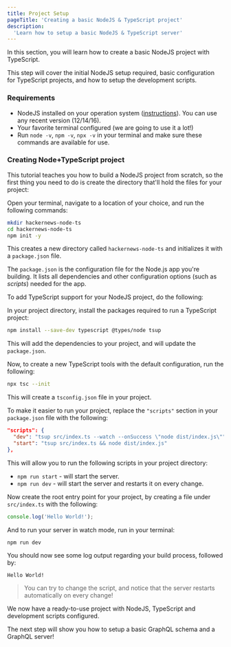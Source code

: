 ```yaml
---
title: Project Setup
pageTitle: 'Creating a basic NodeJS & TypeScript project'
description:
  'Learn how to setup a basic NodeJS & TypeScript server'
---
```


In this section, you will learn how to create a basic NodeJS project with TypeScript. 

This step will cover the initial NodeJS setup required, basic configuration for TypeScript projects, and how to setup the development scripts. 

### Requirements

- NodeJS installed on your operation system ([instructions](https://nodejs.org/en/download/package-manager/)). You can use any recent version (12/14/16).
- Your favorite terminal configured (we are going to use it a lot!)
- Run `node -v`, `npm -v`, `npx -v` in your terminal and make sure these commands are available for use.

### Creating Node+TypeScript project

This tutorial teaches you how to build a NodeJS project from scratch, so the first thing you need to do is create the
directory that'll hold the files for your project:

<Instruction>

Open your terminal, navigate to a location of your choice, and run the following commands:

```bash
mkdir hackernews-node-ts
cd hackernews-node-ts
npm init -y
```

</Instruction>

This creates a new directory called `hackernews-node-ts` and initializes it with a `package.json` file. 

The `package.json` is the configuration file for the Node.js app you're building. It lists all dependencies and other configuration options (such as _scripts_) needed for the app.

To add TypeScript support for your NodeJS project, do the following:

<Instruction>

In your project directory, install the packages required to run a TypeScript project:

```bash
npm install --save-dev typescript @types/node tsup
```

</Instruction>

This will add the dependencies to your project, and will update the `package.json`.

<Instruction>

Now, to create a new TypeScript tools with the default configuration, run the following:

```bash
npx tsc --init
```

</Instruction>

This will create a `tsconfig.json` file in your project.

To make it easier to run your project, replace the `"scripts"` section in your `package.json` file with the following: 

```json
"scripts": {
  "dev": "tsup src/index.ts --watch --onSuccess \"node dist/index.js\"",
  "start": "tsup src/index.ts && node dist/index.js"
},
```

This will allow you to run the following scripts in your project directory:

* `npm run start` - will start the server.
* `npm run dev` - will start the server and restarts it on every change.

<Instruction>


Now create the root entry point for your project, by creating a file under `src/index.ts` with the following:

```ts
console.log('Hello World!');
```

And to run your server in watch mode, run in your terminal:

```bash
npm run dev
```

You should now see some log output regarding your build process, followed by:

```
Hello World!
```

> You can try to change the script, and notice that the server restarts automatically on every change!

</Instruction>

We now have a ready-to-use project with NodeJS, TypeScript and development scripts configured.

The next step will show you how to setup a basic GraphQL schema and a GraphQL server!
